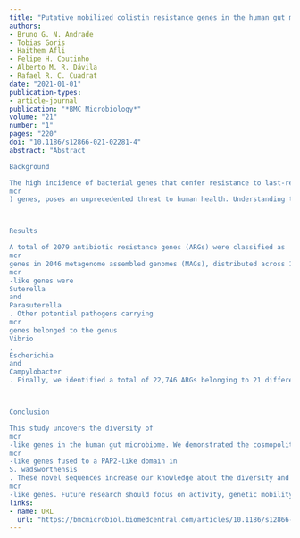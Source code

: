 ```yaml
---
title: "Putative mobilized colistin resistance genes in the human gut microbiome"
authors:
- Bruno G. N. Andrade
- Tobias Goris
- Haithem Afli
- Felipe H. Coutinho
- Alberto M. R. Dávila
- Rafael R. C. Cuadrat
date: "2021-01-01"
publication-types:
- article-journal
publication: "*BMC Microbiology*"
volume: "21"
number: "1"
pages: "220"
doi: "10.1186/s12866-021-02281-4"
abstract: "Abstract

Background

The high incidence of bacterial genes that confer resistance to last-resort antibiotics, such as colistin, caused by mobilized colistin resistance (
mcr
) genes, poses an unprecedented threat to human health. Understanding the spread, evolution, and distribution of such genes among human populations will help in the development of strategies to diminish their occurrence. To tackle this problem, we investigated the distribution and prevalence of potential mcr genes in the human gut microbiome using a set of bioinformatics tools to screen the Unified Human Gastrointestinal Genome (UHGG) collection for the presence, synteny and phylogeny of putative mcr genes, and co-located antibiotic resistance genes.



Results

A total of 2079 antibiotic resistance genes (ARGs) were classified as
mcr
genes in 2046 metagenome assembled genomes (MAGs), distributed across 1596 individuals from 41 countries, of which 215 were identified in plasmidial contigs. The genera that presented the largest number of
mcr
-like genes were
Suterella
and
Parasuterella
. Other potential pathogens carrying
mcr
genes belonged to the genus
Vibrio
,
Escherichia
and
Campylobacter
. Finally, we identified a total of 22,746 ARGs belonging to 21 different classes in the same 2046 MAGs, suggesting multi-resistance potential in the corresponding bacterial strains, increasing the concern of ARGs impact in the clinical settings.



Conclusion

This study uncovers the diversity of
mcr
-like genes in the human gut microbiome. We demonstrated the cosmopolitan distribution of these genes in individuals worldwide and the co-presence of other antibiotic resistance genes, including Extended-spectrum Beta-Lactamases (ESBL). Also, we described
mcr
-like genes fused to a PAP2-like domain in
S. wadsworthensis
. These novel sequences increase our knowledge about the diversity and evolution of
mcr
-like genes. Future research should focus on activity, genetic mobility and a potential colistin resistance in the corresponding strains to experimentally validate those findings."
links:
- name: URL
  url: "https://bmcmicrobiol.biomedcentral.com/articles/10.1186/s12866-021-02281-4"
---
```

